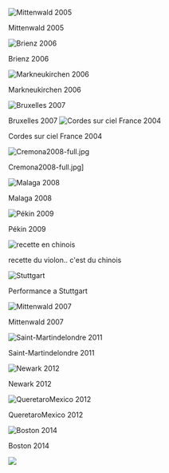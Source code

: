 ![Mittenwald 2005](https://lutherie.github.io/dossier-photos-Github/stages-et-performances/Mittenwald2005-full.jpg#left)

Mittenwald 2005

![Brienz 2006](https://lutherie.github.io/dossier-photos-Github/stages-et-performances/Brienz2006-full.jpg#left)

Brienz 2006

![Markneukirchen 2006](https://lutherie.github.io/dossier-photos-Github/stages-et-performances/Markneukirchen2006-full.jpg#left)

Markneukirchen 2006


![Bruxelles 2007](https://lutherie.github.io/dossier-photos-Github/stages-et-performances/Bruxelles2007-full.jpg#left)


Bruxelles 2007
![Cordes sur ciel France 2004](https://lutherie.github.io/dossier-photos-Github/stages-et-performances/Cordes-sur-ciel-France-2004full.jpg#left)

Cordes sur ciel France 2004


![Cremona2008-full.jpg](https://lutherie.github.io/dossier-photos-Github/stages-et-performances/Cremona2008-full.jpg#left)

Cremona2008-full.jpg]

![Malaga 2008](https://lutherie.github.io/dossier-photos-Github/stages-et-performances/Malaga2008-full.jpg#left)


Malaga 2008


![Pékin 2009](https://lutherie.github.io/dossier-photos-Github/stages-et-performances/Pékin2009-full.jpg#left)


Pékin 2009


![recette en chinois](https://lutherie.github.io/dossier-photos-Github/stages-et-performances/recetteenchinois-full.jpg#left)


recette du violon.. c'est du chinois


![Stuttgart](https://lutherie.github.io/dossier-photos-Github/stages-et-performances/Stuttgart-full.jpg#left)


Performance a Stuttgart


![Mittenwald 2007](https://lutherie.github.io/dossier-photos-Github/stages-et-performances/Mittenwald2007-full.jpg#left)

Mittenwald 2007

![Saint-Martindelondre 2011](https://lutherie.github.io/dossier-photos-Github/stages-et-performances/Saint-Martindelondre2011-full.jpg#left)

Saint-Martindelondre 2011

![Newark 2012](https://lutherie.github.io/dossier-photos-Github/stages-et-performances/Newark2012--full.jpg#left)

Newark 2012

![QueretaroMexico 2012](https://lutherie.github.io/dossier-photos-Github/stages-et-performances/QueretaroMexico2012-full.jpg#left)

QueretaroMexico 2012

![Boston 2014](https://lutherie.github.io/dossier-photos-Github/stages-et-performances/Boston2014-full.jpg#left)

Boston 2014


![](https://lutherie.github.io/dossier-photos-Github/stages-et-performances/#left)

